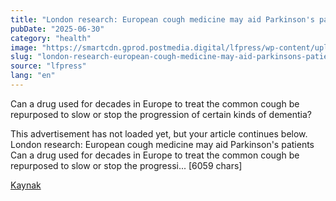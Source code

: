 ```yaml
---
title: "London research: European cough medicine may aid Parkinson's patients"
pubDate: "2025-06-30"
category: "health"
image: "https://smartcdn.gprod.postmedia.digital/lfpress/wp-content/uploads/2024/07/LFP20230605MH004.LF_.jpg"
slug: "london-research-european-cough-medicine-may-aid-parkinsons-patients"
source: "lfpress"
lang: "en"
---
```


Can a drug used for decades in Europe to treat the common cough be repurposed to slow or stop the progression of certain kinds of dementia?

This advertisement has not loaded yet, but your article continues below.
London research: European cough medicine may aid Parkinson's patients Can a drug used for decades in Europe to treat the common cough be repurposed to slow or stop the progressi... [6059 chars]

[Kaynak](https://lfpress.com/news/local-news/european-cough-medicine-slows-dementia-parkinsons-disease-patients)
